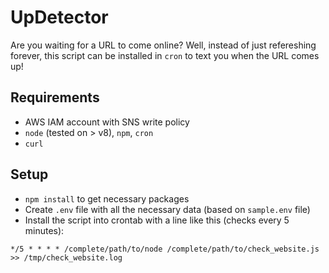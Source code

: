 # UpDetector

Are you waiting for a URL to come online? Well, instead of just refereshing forever, this script can be installed in `cron` to text you when the URL comes up!

## Requirements
* AWS IAM account with SNS write policy
* `node` (tested on > v8), `npm`, `cron`
* `curl`

## Setup
* `npm install` to get necessary packages
* Create `.env` file with all the necessary data (based on `sample.env` file)
* Install the script into crontab with a line like this (checks every 5 minutes):

`*/5 * * * * /complete/path/to/node /complete/path/to/check_website.js >> /tmp/check_website.log`
